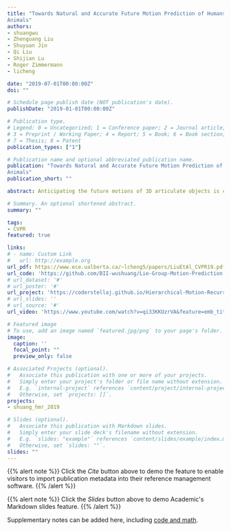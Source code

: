 ```yaml
---
title: "Towards Natural and Accurate Future Motion Prediction of Humans and
Animals"
authors:
- shuangwu
- Zhenguang Liu
- Shuyuan Jin
- Qi Liu
- Shijian Lu
- Roger Zimmermann
- licheng

date: "2019-07-01T00:00:00Z"
doi: ""

# Schedule page publish date (NOT publication's date).
publishDate: "2019-01-01T00:00:00Z"

# Publication type.
# Legend: 0 = Uncategorized; 1 = Conference paper; 2 = Journal article;
# 3 = Preprint / Working Paper; 4 = Report; 5 = Book; 6 = Book section;
# 7 = Thesis; 8 = Patent
publication_types: ["1"]

# Publication name and optional abbreviated publication name.
publication: "Towards Natural and Accurate Future Motion Prediction of Humans and
Animals"
publication_short: ""

abstract: Anticipating the future motions of 3D articulate objects is challenging due to its non-linear and highly stochastic nature. Current approaches typically represent the skeleton of an articulate object as a set of 3D joints, which unfortunately ignores the relationship between joints, and fails to encode fine-grained anatomical constraints. Moreover, conventional recurrent neural networks, such as LSTM and GRU, are employed to model motion contexts, which inherently have difficulties in capturing long-term dependencies. To address these problems, we propose to explicitly encode anatomical constraints by modeling their skeletons with a Lie algebra representation. Importantly, a hierarchical recurrent network structure is developed to simultaneously encodes local contexts of individual frames and global contexts of the sequence. We proceed to explore the applications of our approach to several distinct quantities including human, fish, and mouse. Extensive experiments show that our approach achieves more natural and accurate predictions over state-of-the-art methods.

# Summary. An optional shortened abstract.
summary: ""

tags:
- CVPR
featured: true

links:
# - name: Custom Link
#   url: http://example.org
url_pdf: https://www.ece.ualberta.ca/~lcheng5/papers/LiuEtAl_CVPR19.pdf
url_code: 'https://github.com/BII-wushuang/Lie-Group-Motion-Prediction'
# url_dataset: '#'
# url_poster: '#'
url_project: 'https://coderstellaj.github.io/Hierarchical-Motion-Recurrent-Network-Website/'
# url_slides: ''
# url_source: '#'
url_video: 'https://www.youtube.com/watch?v=qi33KKUzrVA&feature=emb_title'

# Featured image
# To use, add an image named `featured.jpg/png` to your page's folder. 
image:
  caption: ''
  focal_point: ""
  preview_only: false

# Associated Projects (optional).
#   Associate this publication with one or more of your projects.
#   Simply enter your project's folder or file name without extension.
#   E.g. `internal-project` references `content/project/internal-project/index.md`.
#   Otherwise, set `projects: []`.
projects:
- shuang_hmr_2019

# Slides (optional).
#   Associate this publication with Markdown slides.
#   Simply enter your slide deck's filename without extension.
#   E.g. `slides: "example"` references `content/slides/example/index.md`.
#   Otherwise, set `slides: ""`.
slides: ""
---
```


{{% alert note %}}
Click the *Cite* button above to demo the feature to enable visitors to import publication metadata into their reference management software.
{{% /alert %}}

{{% alert note %}}
Click the *Slides* button above to demo Academic's Markdown slides feature.
{{% /alert %}}

Supplementary notes can be added here, including [code and math](https://sourcethemes.com/academic/docs/writing-markdown-latex/).

